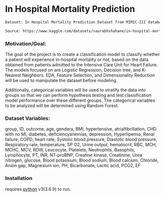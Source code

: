 # In Hospital Mortality Prediction

```sh
Dataset: In Hospital Mortality Prediction Dataset from MIMIC-III database

Source: https://www.kaggle.com/datasets/saurabhshahane/in-hospital-mortality-prediction

```

### Motivation/Goal:

The goal of the project is to create a classification model to classify whether a patient will experience in-hospital mortality or not, based on the data obtained from patients admitted to the Intensive Care Unit for Heart Failure. The models focused on are Logistic Regression, Decision tree, and K-Nearest Neighbors. EDA, Feature Selection, and Dimensionality Reduction will be used to manipulate the dataset before modeling.

Additionally, categorical variables will be used to stratify the data into groups so that we can perform hypothesis testing and test classification model performance over these different groups. The categorical variables to be analyzed will be determined using Random Forest.

### Dataset Variables:

group, ID, outcome, age, gendera, BMI, hypertensive, atrialfibrillation, CHD with no MI, diabetes, deficiencyanemias, depression, Hyperlipemia, Renal failure, COPD, heart rate, Systolic blood pressure, Diastolic blood pressure, Respiratory rate, temperature, SP O2, Urine output, hematocrit, RBC, MCH, MCHC, MCV, RDW, Leucocyte, Platelets, Neutrophils, Basophils, Lymphocyte, PT, INR, NT-proBNP, Creatine kinase, Creatinine, Urea nitrogen, glucose, Blood potassium, Blood sodium, Blood calcium, Chloride, Anion gap, Magnesium ion, PH, Bicarbonate, Lactic acid, PCO2, EF

### Installation

 requires [python](https://www.python.org/download/releases/3.0/) v3(3.6.9) to run.